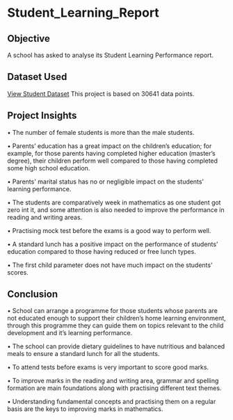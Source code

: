 # Student_Learning_Report
## Objective 
A school has asked to analyse its Student Learning Performance report.


## Dataset Used
<a href = "https://github.com/rinasingh1/Student_Learning_Report/blob/main/Student%20Dataset.csv"> View Student Dataset<a/> This project is based on 30641 data points.

## Project Insights
•	The number of female students is more than the male students. 
<br>

•	Parents’ education has a great impact on the children’s education; for example, for those parents having completed higher education (master’s degree), their children    perform well compared to those having completed some high school education.
<br>

•	Parents' marital status has no or negligible impact on the students' learning performance.
<br>

•	The students are comparatively week in mathematics as one student got zero int it, and some attention is also needed to improve the performance in reading and writing   areas. 
<br>

•	Practising mock test before the exams is a good way to perform well. 
<br>

•	A standard lunch has a  positive impact on the performance of students’ education compared to those having reduced or free lunch types.
<br>

•	The first child parameter does not have much impact on the students' scores.

## Conclusion 
•	School can arrange a programme for those students whose parents are not educated enough to support their children’s home learning environment, through this programme they can guide them on topics relevant to the child development and it’s learning performance. 
<br>

•	The school can provide dietary guidelines to have nutritious and balanced meals to ensure a standard lunch for all the students.
<br>

•	To attend tests before exams is very important to score good marks.
<br>

•	To improve marks in the reading and writing area, grammar and spelling formation are main foundations along with practising different text themes. 
<br>

•	Understanding fundamental concepts and practising them on a regular basis are the keys to improving marks in mathematics.






